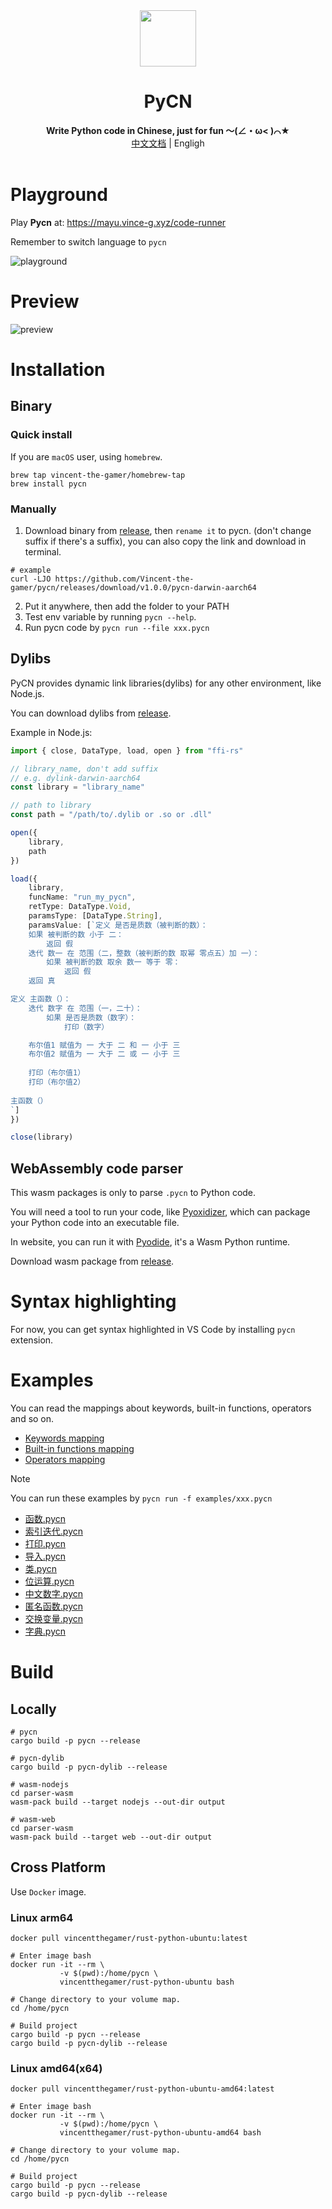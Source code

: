 <div align="center">
    <img src=".github/pycn-logo.png" style="height: 90px;"/>
    <h1>PyCN</h1>
    <b>Write Python code in Chinese, just for fun ～(∠・ω< )⌒★</b>
    <br/>
    <div><a href="./README.md" target="_blank">中文文档</a> | Engligh</div>
</div>

<br/>

# Playground

Play **Pycn** at: https://mayu.vince-g.xyz/code-runner

Remember to switch language to `pycn`

![playground](.github/playground.png)

# Preview

![preview](.github/preview.png)

# Installation 

## Binary

### Quick install
If you are `macOS` user, using `homebrew`.

```shell
brew tap vincent-the-gamer/homebrew-tap
brew install pycn
```

### Manually
1. Download binary from [release](https://github.com/Vincent-the-gamer/pycn/releases), then `rename it` to pycn. (don't change suffix if there's a suffix), you can also copy the link and download in terminal.
```shell
# example
curl -LJO https://github.com/Vincent-the-gamer/pycn/releases/download/v1.0.0/pycn-darwin-aarch64
```

2. Put it anywhere, then add the folder to your PATH
3. Test env variable by running `pycn --help`.
4. Run pycn code by `pycn run --file xxx.pycn`

## Dylibs

PyCN provides dynamic link libraries(dylibs) for any other environment, like Node.js.

You can download dylibs from [release](https://github.com/Vincent-the-gamer/pycn/releases).

Example in Node.js:

```ts
import { close, DataType, load, open } from "ffi-rs"

// library_name, don't add suffix
// e.g. dylink-darwin-aarch64
const library = "library_name"

// path to library
const path = "/path/to/.dylib or .so or .dll"

open({
    library,
    path
})

load({
    library,
    funcName: "run_my_pycn",
    retType: DataType.Void,
    paramsType: [DataType.String],
    paramsValue: [`定义 是否是质数（被判断的数）：
    如果 被判断的数 小于 二：
        返回 假
    迭代 数一 在 范围（二，整数（被判断的数 取幂 零点五）加 一）：
        如果 被判断的数 取余 数一 等于 零：
            返回 假
    返回 真

定义 主函数（）：
    迭代 数字 在 范围（一，二十）：
        如果 是否是质数（数字）：
            打印（数字）

    布尔值1 赋值为 一 大于 二 和 一 小于 三
    布尔值2 赋值为 一 大于 二 或 一 小于 三
    
    打印（布尔值1）
    打印（布尔值2）
    
主函数（）
`]
})

close(library)
```

## WebAssembly code parser
This wasm packages is only to parse `.pycn` to Python code.

You will need a tool to run your code, like [Pyoxidizer](https://github.com/indygreg/PyOxidizer), which can package your Python code into an executable file.

In website, you can run it with [Pyodide](https://github.com/pyodide/pyodide), it's a Wasm Python runtime.

Download wasm package from [release](https://github.com/Vincent-the-gamer/pycn/releases).

# Syntax highlighting

For now, you can get syntax highlighted in VS Code by installing `pycn` extension.

# Examples

You can read the mappings about keywords, built-in functions, operators and so on.

- [Keywords mapping](mapping/keywords.md)
- [Built-in functions mapping](mapping/builtin-functions.md)
- [Operators mapping](mapping/operators.md)

> [!NOTE]
> You can run these examples by `pycn run -f examples/xxx.pycn`

- [函数.pycn](examples/函数.pycn)
- [索引迭代.pycn](examples/索引迭代.pycn)
- [打印.pycn](examples/打印.pycn)
- [导入.pycn](examples/导入.pycn)
- [类.pycn](examples/类.pycn)
- [位运算.pycn](examples/位运算.pycn)
- [中文数字.pycn](examples/中文数字.pycn)
- [匿名函数.pycn](examples/匿名函数.pycn)
- [交换变量.pycn](examples/交换变量.pycn)
- [字典.pycn](examples/字典.pycn)

# Build

## Locally

```shell
# pycn
cargo build -p pycn --release

# pycn-dylib
cargo build -p pycn-dylib --release

# wasm-nodejs
cd parser-wasm
wasm-pack build --target nodejs --out-dir output

# wasm-web
cd parser-wasm
wasm-pack build --target web --out-dir output
```

## Cross Platform

Use `Docker` image.

### Linux arm64
```shell
docker pull vincentthegamer/rust-python-ubuntu:latest

# Enter image bash
docker run -it --rm \
           -v $(pwd):/home/pycn \
           vincentthegamer/rust-python-ubuntu bash

# Change directory to your volume map.
cd /home/pycn

# Build project
cargo build -p pycn --release
cargo build -p pycn-dylib --release
```

### Linux amd64(x64)
```shell
docker pull vincentthegamer/rust-python-ubuntu-amd64:latest

# Enter image bash
docker run -it --rm \
           -v $(pwd):/home/pycn \
           vincentthegamer/rust-python-ubuntu-amd64 bash

# Change directory to your volume map.
cd /home/pycn

# Build project
cargo build -p pycn --release
cargo build -p pycn-dylib --release
```
